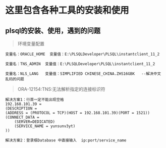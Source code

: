 # 这里包含各种工具的安装和使用
## plsql的安装、使用，遇到的问题
> 环境变量配置

    变量名：ORACLE_HOME  变量值：E:\PLSQLDeveloper\PLSQL\instantclient_11_2

    变量名：TNS_ADMIN  变量值：E:\PLSQLDeveloper\PLSQL\instantclient_11_2

    变量名：NLS_LANG   变量值：SIMPLIFIED CHINESE_CHINA.ZHS16GBK   --解决中文乱码的问题

> ORA-12154:TNS:无法解析指定的连接标识符

    解决方案1：行首一定不能出现空格
    192.168.101.39 =
    (DESCRIPTION =
    (ADDRESS = (PROTOCOL = TCP)(HOST = 192.168.101.39)(PORT = 1521))
    (CONNECT_DATA =
        (SERVER=DEDICATED)
        (SERVICE_NAME = yunsunv3yt)
    ))

    解决方案2：登录框Database 中直接输入  ip:port/service_name

    
